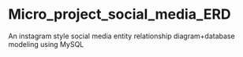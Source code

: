 # Micro_project_social_media_ERD
An instagram style social media entity relationship diagram+database modeling using MySQL
